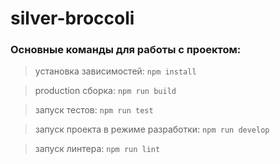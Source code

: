 # silver-broccoli

### Основные команды для работы с проектом:
> установка зависимостей: `npm install`

> production сборка: `npm run build`

> запуск тестов: `npm run test`

> запуск проекта в режиме разработки: `npm run develop`

> запуск линтера: `npm run lint`
